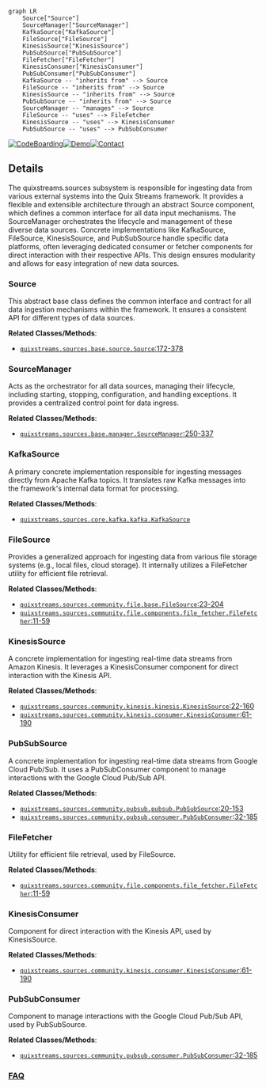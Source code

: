 ```mermaid
graph LR
    Source["Source"]
    SourceManager["SourceManager"]
    KafkaSource["KafkaSource"]
    FileSource["FileSource"]
    KinesisSource["KinesisSource"]
    PubSubSource["PubSubSource"]
    FileFetcher["FileFetcher"]
    KinesisConsumer["KinesisConsumer"]
    PubSubConsumer["PubSubConsumer"]
    KafkaSource -- "inherits from" --> Source
    FileSource -- "inherits from" --> Source
    KinesisSource -- "inherits from" --> Source
    PubSubSource -- "inherits from" --> Source
    SourceManager -- "manages" --> Source
    FileSource -- "uses" --> FileFetcher
    KinesisSource -- "uses" --> KinesisConsumer
    PubSubSource -- "uses" --> PubSubConsumer
```

[![CodeBoarding](https://img.shields.io/badge/Generated%20by-CodeBoarding-9cf?style=flat-square)](https://github.com/CodeBoarding/GeneratedOnBoardings)[![Demo](https://img.shields.io/badge/Try%20our-Demo-blue?style=flat-square)](https://www.codeboarding.org/demo)[![Contact](https://img.shields.io/badge/Contact%20us%20-%20contact@codeboarding.org-lightgrey?style=flat-square)](mailto:contact@codeboarding.org)

## Details

The quixstreams.sources subsystem is responsible for ingesting data from various external systems into the Quix Streams framework. It provides a flexible and extensible architecture through an abstract Source component, which defines a common interface for all data input mechanisms. The SourceManager orchestrates the lifecycle and management of these diverse data sources. Concrete implementations like KafkaSource, FileSource, KinesisSource, and PubSubSource handle specific data platforms, often leveraging dedicated consumer or fetcher components for direct interaction with their respective APIs. This design ensures modularity and allows for easy integration of new data sources.

### Source
This abstract base class defines the common interface and contract for all data ingestion mechanisms within the framework. It ensures a consistent API for different types of data sources.


**Related Classes/Methods**:

- <a href="https://github.com/quixio/quix-streams/blob/main/quixstreams/sources/base/source.py#L172-L378" target="_blank" rel="noopener noreferrer">`quixstreams.sources.base.source.Source`:172-378</a>


### SourceManager
Acts as the orchestrator for all data sources, managing their lifecycle, including starting, stopping, configuration, and handling exceptions. It provides a centralized control point for data ingress.


**Related Classes/Methods**:

- <a href="https://github.com/quixio/quix-streams/blob/main/quixstreams/sources/base/manager.py#L250-L337" target="_blank" rel="noopener noreferrer">`quixstreams.sources.base.manager.SourceManager`:250-337</a>


### KafkaSource
A primary concrete implementation responsible for ingesting messages directly from Apache Kafka topics. It translates raw Kafka messages into the framework's internal data format for processing.


**Related Classes/Methods**:

- <a href="https://github.com/quixio/quix-streams/blob/main/" target="_blank" rel="noopener noreferrer">`quixstreams.sources.core.kafka.kafka.KafkaSource`</a>


### FileSource
Provides a generalized approach for ingesting data from various file storage systems (e.g., local files, cloud storage). It internally utilizes a FileFetcher utility for efficient file retrieval.


**Related Classes/Methods**:

- <a href="https://github.com/quixio/quix-streams/blob/main/quixstreams/sources/community/file/base.py#L23-L204" target="_blank" rel="noopener noreferrer">`quixstreams.sources.community.file.base.FileSource`:23-204</a>
- <a href="https://github.com/quixio/quix-streams/blob/main/quixstreams/sources/community/file/components/file_fetcher.py#L11-L59" target="_blank" rel="noopener noreferrer">`quixstreams.sources.community.file.components.file_fetcher.FileFetcher`:11-59</a>


### KinesisSource
A concrete implementation for ingesting real-time data streams from Amazon Kinesis. It leverages a KinesisConsumer component for direct interaction with the Kinesis API.


**Related Classes/Methods**:

- <a href="https://github.com/quixio/quix-streams/blob/main/quixstreams/sources/community/kinesis/kinesis.py#L22-L160" target="_blank" rel="noopener noreferrer">`quixstreams.sources.community.kinesis.kinesis.KinesisSource`:22-160</a>
- <a href="https://github.com/quixio/quix-streams/blob/main/quixstreams/sources/community/kinesis/consumer.py#L61-L190" target="_blank" rel="noopener noreferrer">`quixstreams.sources.community.kinesis.consumer.KinesisConsumer`:61-190</a>


### PubSubSource
A concrete implementation for ingesting real-time data streams from Google Cloud Pub/Sub. It uses a PubSubConsumer component to manage interactions with the Google Cloud Pub/Sub API.


**Related Classes/Methods**:

- <a href="https://github.com/quixio/quix-streams/blob/main/quixstreams/sources/community/pubsub/pubsub.py#L20-L153" target="_blank" rel="noopener noreferrer">`quixstreams.sources.community.pubsub.pubsub.PubSubSource`:20-153</a>
- <a href="https://github.com/quixio/quix-streams/blob/main/quixstreams/sources/community/pubsub/consumer.py#L32-L185" target="_blank" rel="noopener noreferrer">`quixstreams.sources.community.pubsub.consumer.PubSubConsumer`:32-185</a>


### FileFetcher
Utility for efficient file retrieval, used by FileSource.


**Related Classes/Methods**:

- <a href="https://github.com/quixio/quix-streams/blob/main/quixstreams/sources/community/file/components/file_fetcher.py#L11-L59" target="_blank" rel="noopener noreferrer">`quixstreams.sources.community.file.components.file_fetcher.FileFetcher`:11-59</a>


### KinesisConsumer
Component for direct interaction with the Kinesis API, used by KinesisSource.


**Related Classes/Methods**:

- <a href="https://github.com/quixio/quix-streams/blob/main/quixstreams/sources/community/kinesis/consumer.py#L61-L190" target="_blank" rel="noopener noreferrer">`quixstreams.sources.community.kinesis.consumer.KinesisConsumer`:61-190</a>


### PubSubConsumer
Component to manage interactions with the Google Cloud Pub/Sub API, used by PubSubSource.


**Related Classes/Methods**:

- <a href="https://github.com/quixio/quix-streams/blob/main/quixstreams/sources/community/pubsub/consumer.py#L32-L185" target="_blank" rel="noopener noreferrer">`quixstreams.sources.community.pubsub.consumer.PubSubConsumer`:32-185</a>




### [FAQ](https://github.com/CodeBoarding/GeneratedOnBoardings/tree/main?tab=readme-ov-file#faq)